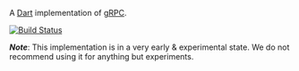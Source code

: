A [Dart](https://www.dartlang.org/) implementation of
[gRPC](https://grpc.io/).

[![Build Status](https://travis-ci.org/dart-lang/grpc-dart.svg?branch=master)](https://travis-ci.org/dart-lang/grpc-dart)

***Note***: This implementation is in a very early & experimental state. We do
not recommend using it for anything but experiments.
